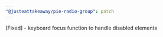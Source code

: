 ```yaml
---
"@justeattakeaway/pie-radio-group": patch
---
```


[Fixed] - keyboard focus function to handle disabled elements
